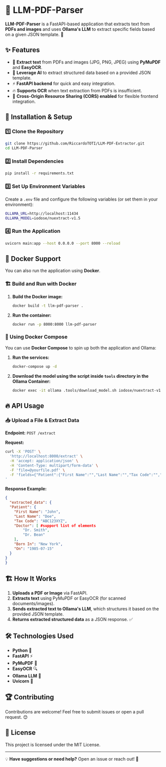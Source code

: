 # 📄 LLM-PDF-Parser

**LLM-PDF-Parser** is a FastAPI-based application that extracts text from **PDFs and images** and uses **Ollama's LLM** to extract specific fields based on a given JSON template. 🚀

## ✨ Features
- 📝 **Extract text** from PDFs and images (JPG, PNG, JPEG) using **PyMuPDF** and **EasyOCR**.
- 🤖 **Leverage AI** to extract structured data based on a provided JSON template.
- ⚡ **FastAPI backend** for quick and easy integration.
- 🔥 **Supports OCR** when text extraction from PDFs is insufficient.
- 🔄 **Cross-Origin Resource Sharing (CORS) enabled** for flexible frontend integration.

## 🚀 Installation & Setup

### 1️⃣ Clone the Repository
```sh
git clone https://github.com/RiccardoTOTI/LLM-PDF-Extractor.git
cd LLM-PDF-Parser
```

### 2️⃣ Install Dependencies
```sh
pip install -r requirements.txt
```

### 3️⃣ Set Up Environment Variables
Create a `.env` file and configure the following variables (or set them in your environment):
```sh
OLLAMA_URL=http://localhost:11434
OLLAMA_MODEL=iodose/nuextract-v1.5
```

### 4️⃣ Run the Application
```sh
uvicorn main:app --host 0.0.0.0 --port 8000 --reload
```
## 🐳 Docker Support
You can also run the application using **Docker**.

### 🏗 Build and Run with Docker
1. **Build the Docker image:**
   ```sh
   docker build -t llm-pdf-parser .
   ```
2. **Run the container:**
   ```sh
   docker run -p 8000:8000 llm-pdf-parser
   ```

### 🔄 Using Docker Compose
You can use **Docker Compose** to spin up both the application and Ollama:

1. **Run the services:**
   ```sh
   docker-compose up -d
   ```
2. **Download the model using the script inside `tools` directory in the Ollama Container:**
   ```sh
   docker exec -it ollama .tools/download_model.sh iodose/nuextract-v1.5
   ```

## 🔥 API Usage
### 📥 Upload a File & Extract Data
**Endpoint:** `POST /extract`

**Request:**
```sh
curl -X 'POST' \
  'http://localhost:8000/extract' \
  -H 'accept: application/json' \
  -H 'Content-Type: multipart/form-data' \
  -F 'file=@yourfile.pdf' \
  -F 'fields={"Patient":{"First Name":"","Last Name":"","Tax Code":"","Doctor":[]}}
'
```

**Response Example:**
```json
{
  "extracted_data": {
  "Patient": {
    "First Name": "John",
    "Last Name": "Doe",
    "Tax Code": "ABC123XYZ",
    "Doctor": [ #support list of elements
        "Dr. Smith",
        "Dr. Bean"
    ],
    "Born In": "New York",
    "On": "1985-07-15"
  }
}
}
```

## 🏗 How It Works
1. **Uploads a PDF or Image** via FastAPI.
2. **Extracts text** using PyMuPDF or EasyOCR (for scanned documents/images).
3. **Sends extracted text to Ollama's LLM**, which structures it based on the provided JSON template.
4. **Returns extracted structured data** as a JSON response. ✅

## 🛠 Technologies Used
- **Python** 🐍
- **FastAPI** ⚡
- **PyMuPDF** 📄
- **EasyOCR** 🔍
- **Ollama LLM** 🤖
- **Uvicorn** 🚀

## 🏆 Contributing
Contributions are welcome! Feel free to submit issues or open a pull request. 😊

## 📜 License
This project is licensed under the MIT License.

---

💡 **Have suggestions or need help?** Open an issue or reach out! 🚀

